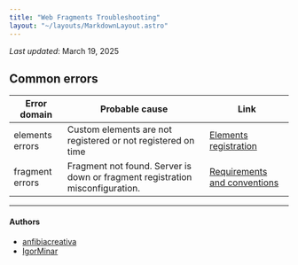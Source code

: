 ```yaml
---
title: "Web Fragments Troubleshooting"
layout: "~/layouts/MarkdownLayout.astro"
---
```


_Last updated_: March 19, 2025

## Common errors

| Error domain    | Probable cause                                                                | Link                                                                                  |
| --------------- | ----------------------------------------------------------------------------- | ------------------------------------------------------------------------------------- |
| elements errors | Custom elements are not registered or not registered on time                  | <a href="./elements">Elements registration</a>                                        |
| fragment errors | Fragment not found. Server is down or fragment registration misconfiguration. | <a href="./gateway#pre-requirements-and-conventions">Requirements and conventions</a> |

---

#### Authors

<ul class="authors">
	<li class="author">
		<a href="https://github.com/anfibiacreativa">anfibiacreativa</a>
	</li>
	<li class="author">
		<a href="https://github.com/igorminar">IgorMinar</a>
	</li>
</ul>

